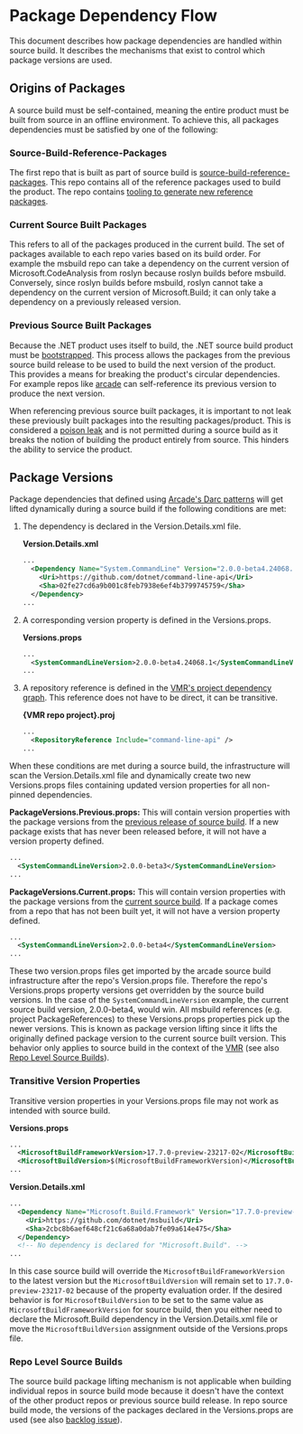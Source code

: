 # Package Dependency Flow

This document describes how package dependencies are handled within source build.
It describes the mechanisms that exist to control which package versions are used.

## Origins of Packages

A source build must be self-contained, meaning the entire product must be built
from source in an offline environment. To achieve this, all packages dependencies must
be satisfied by one of the following:

### Source-Build-Reference-Packages

The first repo that is built as part of source build is
[source-build-reference-packages](https://github.com/dotnet/source-build-reference-packages).
This repo contains all of the reference packages used to build the product. The repo
contains [tooling to generate new reference packages](https://github.com/dotnet/source-build-reference-packages?tab=readme-ov-file#adding-new-packages).

### Current Source Built Packages

This refers to all of the packages produced in the current build. The set of packages
available to each repo varies based on its build order. For example the msbuild repo
can take a dependency on the current version of Microsoft.CodeAnalysis from roslyn
because roslyn builds before msbuild. Conversely, since roslyn builds before msbuild,
roslyn cannot take a dependency on the current version of Microsoft.Build; it can only
take a dependency on a previously released version.

### Previous Source Built Packages

Because the .NET product uses itself to build, the .NET source build product must be
[bootstrapped](./bootstrapping-guidelines.md). This process allows the packages from the
previous source build release to be used to build the next version of the product. This
provides a means for breaking the product's circular dependencies. For example repos like
[arcade](https://github.com/dotnet/arcade) can self-reference its previous version to
produce the next version.

When referencing previous source built packages, it is important to not leak these
previously built packages into the resulting packages/product. This is considered a
[poison leak](./leak-detection.md) and is not permitted during a source build as it
breaks the notion of building the product entirely from source. This hinders the
ability to service the product.

## Package Versions

Package dependencies that defined using 
[Arcade's Darc patterns](https://github.com/dotnet/arcade/blob/main/Documentation/Darc.md)
will get lifted dynamically during a source build if the following conditions are met:

1. The dependency is declared in the Version.Details.xml file.

    **Version.Details.xml**

    ```xml
    ...
      <Dependency Name="System.CommandLine" Version="2.0.0-beta4.24068.1">
        <Uri>https://github.com/dotnet/command-line-api</Uri>
        <Sha>02fe27cd6a9b001c8feb7938e6ef4b3799745759</Sha>
      </Dependency>
    ...
    ```

1. A corresponding version property is defined in the Versions.props.

    **Versions.props**

    ```xml
    ...
      <SystemCommandLineVersion>2.0.0-beta4.24068.1</SystemCommandLineVersion>
    ...
    ```

1. A repository reference is defined in the
 [VMR's project dependency graph](https://github.com/dotnet/dotnet/tree/main/repo-projects).
This reference does not have to be direct, it can be transitive.

    **{VMR repo project}.proj**

    ```xml
    ...
      <RepositoryReference Include="command-line-api" />
    ...
    ```

When these conditions are met during a source build, the infrastructure will scan
the Version.Details.xml file and dynamically create two new Versions.props files
containing updated version properties for all non-pinned dependencies.  

**PackageVersions.Previous.props:** This will contain version properties with the
package versions from the [previous release of source build](#previous-source-built-packages).
If a new package exists that has never been released before, it will not have a 
version property defined.

```xml
...
  <SystemCommandLineVersion>2.0.0-beta3</SystemCommandLineVersion>
...
```

**PackageVersions.Current.props:** This will contain version properties with the
package versions from the [current source build](#current-source-built-packages).
If a package comes from a repo that has not been built yet, it will not have a version
property defined.

```xml
...
  <SystemCommandLineVersion>2.0.0-beta4</SystemCommandLineVersion>
...
```

These two version.props files get imported by the arcade source build infrastructure after
the repo's Version.props file. Therefore the repo's Versions.props property versions
get overridden by the source build versions. In the case of the `SystemCommandLineVersion`
example, the current source build version, 2.0.0-beta4, would win. All msbuild references 
(e.g. project PackageReferences) to these Versions.props properties pick up the newer 
versions. This is known as package version lifting since it lifts the originally defined
package version to the current source built version. This behavior only applies to source
build in the context of the [VMR](https://github.com/dotnet/dotnet) (see also 
[Repo Level Source Builds](#repo-level-source-builds)).

### Transitive Version Properties

Transitive version properties in your Versions.props file may not work as intended with
source build.

**Versions.props**

```xml
...
  <MicrosoftBuildFrameworkVersion>17.7.0-preview-23217-02</MicrosoftBuildFrameworkPackageVersion>
  <MicrosoftBuildVersion>$(MicrosoftBuildFrameworkVersion)</MicrosoftBuildPackageVersion>
...
```

**Version.Details.xml**

```xml
...
  <Dependency Name="Microsoft.Build.Framework" Version="17.7.0-preview-23217-02">
    <Uri>https://github.com/dotnet/msbuild</Uri>
    <Sha>2cbc8b6aef648cf21c6a68a0dab7fe09a614e475</Sha>
  </Dependency>
  <!-- No dependency is declared for "Microsoft.Build". -->
...
```

In this case source build will override the `MicrosoftBuildFrameworkVersion` to the
latest version but the `MicrosoftBuildVersion` will remain set to `17.7.0-preview-23217-02`
because of the property evaluation order. If the desired behavior is for
`MicrosoftBuildVersion` to be set to the same value as `MicrosoftBuildFrameworkVersion`
for source build, then you either need to declare the Microsoft.Build dependency
in the Version.Details.xml file or move the `MicrosoftBuildVersion` assignment outside
of the Versions.props file.


### Repo Level Source Builds

The source build package lifting mechanism is not applicable when building individual
repos in source build mode because it doesn't have the context of the other product
repos or previous source build release. In repo source build mode, the versions of the
packages declared in the Versions.props are used (see also 
[backlog issue](https://github.com/dotnet/source-build/issues/3562)).
